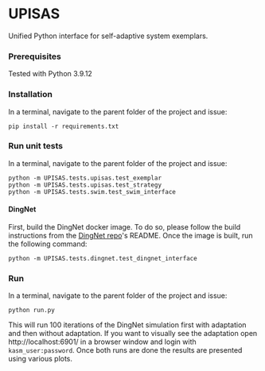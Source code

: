 # UPISAS
Unified Python interface for self-adaptive system exemplars.

### Prerequisites 
Tested with Python 3.9.12

### Installation
In a terminal, navigate to the parent folder of the project and issue:
```
pip install -r requirements.txt
```
### Run unit tests
In a terminal, navigate to the parent folder of the project and issue:
```
python -m UPISAS.tests.upisas.test_exemplar
python -m UPISAS.tests.upisas.test_strategy
python -m UPISAS.tests.swim.test_swim_interface
```
#### DingNet
First, build the DingNet docker image. To do so, please follow the build instructions from the [DingNet repo](https://github.com/Woutuuur/FAS-VU-DingNet)'s README.
Once the image is built, run the following command:
```
python -m UPISAS.tests.dingnet.test_dingnet_interface
```

### Run
In a terminal, navigate to the parent folder of the project and issue:
```
python run.py
```

This will run 100 iterations of the DingNet simulation first with adaptation and then without adaptation.
If you want to visually see the adaptation open http://localhost:6901/ in a browser window and login with `kasm_user:password`.
Once both runs are done the results are presented using various plots.
